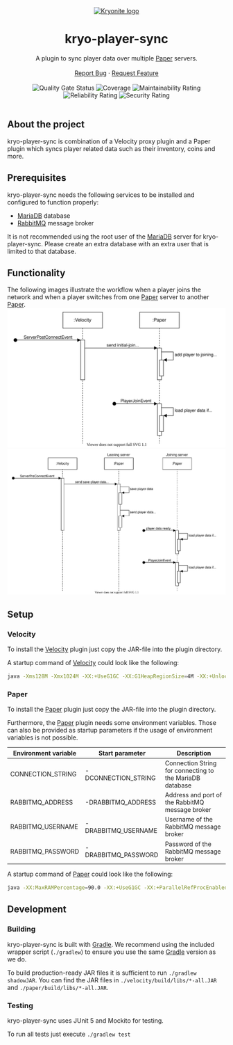<div align="center">
  <a href="https://github.com/kryoniteorg/kryo-player-sync">
    <img src="https://raw.githubusercontent.com/kryoniteorg/.github/main/assets/kryonite_logo.svg" alt="Kryonite logo" width="80" height="80">
  </a>
</div>

<h1 align="center">kryo-player-sync</h1>
<div align="center">
    A plugin to sync player data over multiple <a href="https://github.com/PaperMC/Paper">Paper</a> servers.
    <br />
    <br />
    <a href="https://github.com/kryoniteorg/kryo-player-sync/issues/new?assignees=&labels=bug&template=bug_report.md">Report Bug</a>
    ·
    <a href="https://github.com/kryoniteorg/kryo-player-sync/issues/new?assignees=&labels=feature&template=feature_request.md">Request Feature</a>
    <br />
    <br />
    <img alt="Quality Gate Status" src="https://sonarcloud.io/api/project_badges/measure?project=kryoniteorg_kryo-player-sync&metric=alert_status">
    <img alt="Coverage" src="https://sonarcloud.io/api/project_badges/measure?project=kryoniteorg_kryo-player-sync&metric=coverage">
    <img alt="Maintainability Rating" src="https://sonarcloud.io/api/project_badges/measure?project=kryoniteorg_kryo-player-sync&metric=sqale_rating">
    <img alt="Reliability Rating" src="https://sonarcloud.io/api/project_badges/measure?project=kryoniteorg_kryo-player-sync&metric=reliability_rating">
    <img alt="Security Rating" src="https://sonarcloud.io/api/project_badges/measure?project=kryoniteorg_kryo-player-sync&metric=security_rating">
    <br />
    <br />
</div>


## About the project

kryo-player-sync is combination of a Velocity proxy plugin and a Paper plugin which syncs player related data such as their inventory, coins and more.

## Prerequisites
kryo-player-sync needs the following services to be installed and configured to function properly:

- [MariaDB](https://mariadb.org/) database
- [RabbitMQ](https://www.rabbitmq.com/) message broker

It is not recommended using the root user of the [MariaDB](https://mariadb.org/) server for kryo-player-sync. Please create an extra database with an extra user that is limited to that database.

## Functionality
The following images illustrate the workflow when a player joins the network and when a player switches from one [Paper](https://github.com/PaperMC/Paper) server to another [Paper](https://github.com/PaperMC/Paper).
![Initial-Join](docs/initial-join.svg)
![Server-Switch](docs/server-switch.svg)

## Setup
### Velocity
To install the [Velocity](https://github.com/PaperMC/Velocity) plugin just copy the JAR-file into the plugin directory.

A startup command of [Velocity](https://github.com/PaperMC/Velocity) could look like the following:
```bash
java -Xms128M -Xmx1024M -XX:+UseG1GC -XX:G1HeapRegionSize=4M -XX:+UnlockExperimentalVMOptions -XX:+ParallelRefProcEnabled -XX:+AlwaysPreTouch -XX:MaxInlineLevel=15 -jar velocity.jar
```

### Paper
To install the [Paper](https://github.com/PaperMC/Paper) plugin just copy the JAR-file into the plugin directory.

Furthermore, the [Paper](https://github.com/PaperMC/Paper) plugin needs some environment variables. Those can also be provided as startup parameters if the usage of environment variables is not possible.

| Environment variable | Start parameter     | Description                                              |
|----------------------|---------------------|----------------------------------------------------------|
| CONNECTION_STRING    | -DCONNECTION_STRING | Connection String for connecting to the MariaDB database |
| RABBITMQ_ADDRESS     | -DRABBITMQ_ADDRESS  | Address and port of the RabbitMQ message broker          |
| RABBITMQ_USERNAME    | -DRABBITMQ_USERNAME | Username of the RabbitMQ message broker                  |
| RABBITMQ_PASSWORD    | -DRABBITMQ_PASSWORD | Password of the RabbitMQ message broker                  |

A startup command of [Paper](https://github.com/PaperMC/Paper) could look like the following:
```bash
java -XX:MaxRAMPercentage=90.0 -XX:+UseG1GC -XX:+ParallelRefProcEnabled -XX:MaxGCPauseMillis=200 -XX:+UnlockExperimentalVMOptions -XX:+DisableExplicitGC -XX:+AlwaysPreTouch -XX:G1HeapWastePercent=5 -XX:G1MixedGCCountTarget=4 -XX:G1MixedGCLiveThresholdPercent=90 -XX:G1RSetUpdatingPauseTimePercent=5 -XX:SurvivorRatio=32 -XX:+PerfDisableSharedMem -XX:MaxTenuringThreshold=1 -XX:G1NewSizePercent=30 -XX:G1MaxNewSizePercent=40 -XX:G1HeapRegionSize=8M -XX:G1ReservePercent=20 -XX:InitiatingHeapOccupancyPercent=15 -Dusing.aikars.flags=https://mcflags.emc.gs -Daikars.new.flags=true -DSERVER_NAME=xxx -DCONNECTION_STRING=jdbc:mariadb://127.0.0.1:3306/database?user=user&password=password -DRABBITMQ_ADDRESS=127.0.0.1:5672 -DRABBITMQ_USERNAME=guest -DRABBITMQ_PASSWORD=guest -jar server.jar nogui
```

## Development

### Building
kryo-player-sync is built with [Gradle](https://gradle.org/). We recommend using the included wrapper script (`./gradlew`) to ensure you use the same [Gradle](https://gradle.org/) version as we do.

To build production-ready JAR files it is sufficient to run `./gradlew shadowJAR`.
You can find the JAR files in `./velocity/build/libs/*-all.JAR` and `./paper/build/libs/*-all.JAR`.

### Testing
kryo-player-sync uses JUnit 5 and Mockito for testing.

To run all tests just execute `./gradlew test`
